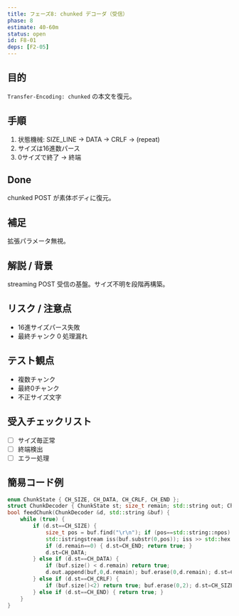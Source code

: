 ```yaml
---
title: フェーズ8: chunked デコーダ（受信）
phase: 8
estimate: 40-60m
status: open
id: F8-01
deps: [F2-05]
---
```


## 目的
`Transfer-Encoding: chunked` の本文を復元。

## 手順
1. 状態機械: SIZE_LINE -> DATA -> CRLF -> (repeat)
2. サイズは16進数パース
3. 0サイズで終了 -> 終端

## Done
chunked POST が素体ボディに復元。

## 補足
拡張パラメータ無視。

## 解説 / 背景
streaming POST 受信の基盤。サイズ不明を段階再構築。

## リスク / 注意点
- 16進サイズパース失敗
- 最終チャンク 0 処理漏れ

## テスト観点
- 複数チャンク
- 最終0チャンク
- 不正サイズ文字

## 受入チェックリスト
- [ ] サイズ毎正常
- [ ] 終端検出
- [ ] エラー処理

## 簡易コード例
```cpp
enum ChunkState { CH_SIZE, CH_DATA, CH_CRLF, CH_END };
struct ChunkDecoder { ChunkState st; size_t remain; std::string out; ChunkDecoder():st(CH_SIZE),remain(0){} };
bool feedChunk(ChunkDecoder &d, std::string &buf) {
	while (true) {
		if (d.st==CH_SIZE) {
			size_t pos = buf.find("\r\n"); if (pos==std::string::npos) return true;
			std::istringstream iss(buf.substr(0,pos)); iss >> std::hex >> d.remain; buf.erase(0,pos+2);
			if (d.remain==0) { d.st=CH_END; return true; }
			d.st=CH_DATA;
		} else if (d.st==CH_DATA) {
			if (buf.size() < d.remain) return true;
			d.out.append(buf,0,d.remain); buf.erase(0,d.remain); d.st=CH_CRLF;
		} else if (d.st==CH_CRLF) {
			if (buf.size()<2) return true; buf.erase(0,2); d.st=CH_SIZE;
		} else if (d.st==CH_END) { return true; }
	}
}
```

